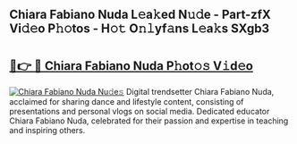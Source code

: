 ## Chiara Fabiano Nuda L𝚎a𝚔ed N𝚞𝚍e - Part-zfX Vi𝚍𝚎o P𝚑𝚘tos - H𝚘𝚝 O𝚗𝚕yf𝚊ns L𝚎a𝚔s SXgb3

# <h2><a href="http://kf9elr.oniu.top/?m=Chiara+Fabiano+Nuda">🔗👉 🔴 Chiara Fabiano Nuda P𝚑ot𝚘𝚜 V𝚒d𝚎o</a></h2>

[![Chiara Fabiano Nuda Nu𝚍e𝚜](https://i.imgur.com/0qMVB7G.gif)](http://kf9elr.oniu.top/?m=Chiara+Fabiano+Nuda)
Digital trendsetter Chiara Fabiano Nuda, acclaimed for sharing dance and lifestyle content, consisting of presentations and personal vlogs on social media. Dedicated educator Chiara Fabiano Nuda, celebrated for their passion and expertise in teaching and inspiring others.  

